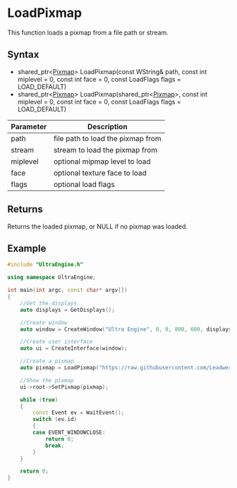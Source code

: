 # LoadPixmap

This function loads a pixmap from a file path or stream.

## Syntax

- shared_ptr<[Pixmap](Pixmap.md)\> LoadPixmap(const WString& path, const int miplevel = 0, const int face = 0, const LoadFlags flags = LOAD_DEFAULT)
- shared_ptr<[Pixmap](Pixmap.md)\> LoadPixmap(shared_ptr<[Pixmap](Stream.md)\>, const int miplevel = 0, const int face = 0, const LoadFlags flags = LOAD_DEFAULT)

| Parameter | Description |
|---|---|
| path | file path to load the pixmap from |
| stream | stream to load the pixmap from |
| miplevel | optional mipmap level to load |
| face | optional texture face to load |
| flags | optional load flags |

## Returns
Returns the loaded pixmap, or NULL if no pixmap was loaded.

## Example

```c++
#include "UltraEngine.h"

using namespace UltraEngine;

int main(int argc, const char* argv[])
{
    //Get the displays
    auto displays = GetDisplays();

    //Create window
    auto window = CreateWindow("Ultra Engine", 0, 0, 800, 600, displays[0]);

    //Create user interface
    auto ui = CreateInterface(window);

    //Create a pixmap
    auto pixmap = LoadPixmap("https://raw.githubusercontent.com/Leadwerks/Documentation/master/Assets/Materials/Ground/dirt01.dds");

    //Show the pixmap
    ui->root->SetPixmap(pixmap);

    while (true)
    {
        const Event ev = WaitEvent();
        switch (ev.id)
        {
        case EVENT_WINDOWCLOSE:
            return 0;
            break;
        }
    }

    return 0;
}
```
